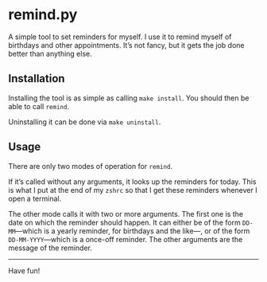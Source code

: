 # remind.py

A simple tool to set reminders for myself. I use it to remind myself of birthdays and
other appointments. It’s not fancy, but it gets the job done better than anything else.

## Installation

Installing the tool is as simple as calling `make install`. You should then be able to
call `remind`.

Uninstalling it can be done via `make uninstall`.

## Usage

There are only two modes of operation for `remind`.

If it’s called without any arguments, it looks up the reminders for today. This is what I
put at the end of my `zshrc` so that I get these reminders whenever I open a terminal.

The other mode calls it with two or more arguments. The first one is the date on which the
reminder should happen. It can either be of the form `DD-MM`—which is a yearly reminder,
for birthdays and the like—, or of the form `DD-MM-YYYY`—which is a once-off reminder. The
other arguments are the message of the reminder.

<hr/>

Have fun!
